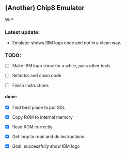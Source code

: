 ## (Another) Chip8 Emulator

WIP

### Latest update:
* Emulator shows IBM logo once and not in a clean way. 

### TODO: 
- [ ] Make IBM logo show for a while, pass other tests
- [ ] Refactor and clean code
- [ ] Finish instructions


#### done:
- [x] Find best place to put SDL
- [x] Copy ROM to internal memory
- [x] Read ROM correctly 
- [x] Get loop to read and do instructions
- [x] Goal: successfully show IBM logo
 
